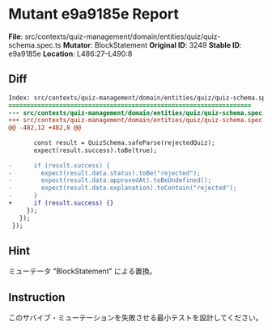 # Mutant e9a9185e Report

**File**: src/contexts/quiz-management/domain/entities/quiz/quiz-schema.spec.ts
**Mutator**: BlockStatement
**Original ID**: 3249
**Stable ID**: e9a9185e
**Location**: L486:27–L490:8

## Diff

```diff
Index: src/contexts/quiz-management/domain/entities/quiz/quiz-schema.spec.ts
===================================================================
--- src/contexts/quiz-management/domain/entities/quiz/quiz-schema.spec.ts	original
+++ src/contexts/quiz-management/domain/entities/quiz/quiz-schema.spec.ts	mutated #3249
@@ -482,12 +482,8 @@
 
       const result = QuizSchema.safeParse(rejectedQuiz);
       expect(result.success).toBe(true);
 
-      if (result.success) {
-        expect(result.data.status).toBe("rejected");
-        expect(result.data.approvedAt).toBeUndefined();
-        expect(result.data.explanation).toContain("rejected");
-      }
+      if (result.success) {}
     });
   });
 });
```

## Hint

ミューテータ "BlockStatement" による置換。

## Instruction

このサバイブ・ミューテーションを失敗させる最小テストを設計してください。
